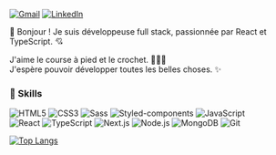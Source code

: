 [![Gmail](https://img.shields.io/badge/jinseosung15@gmail.com-EA4335?style=flat-square&logo=gmail&logoColor=white&link=mailto:jinseosung15@gmail.com)](mailto:jinseosung15@gmail.com)
[![LinkedIn](https://img.shields.io/badge/JinseoSung-0A66C2?style=flat-square&logo=linkedin&logoColor=white&link=https://www.linkedin.com/in/jinseo-sung/)](https://www.linkedin.com/in/jinseo-sung/)

👋 Bonjour ! Je suis développeuse full stack, passionnée par React et TypeScript. 💘

J'aime le course à pied et le crochet. 🏃‍♀️🧶 </br> J'espère pouvoir développer toutes les belles choses. ✨

### 🚀 Skills 
![HTML5](https://img.shields.io/badge/HTML5-E34F26.svg?&style=flat-square&logo=HTML5&logoColor=white)
![CSS3](https://img.shields.io/badge/CSS3-1572B6?style=flat-square&logo=css3&logoColor=white)
![Sass](https://img.shields.io/badge/Sass-CC6699?style=flat-square&logo=sass&logoColor=white)
![Styled-components](https://img.shields.io/badge/styled--components-DB7093?style=flat-square&logo=styled-components&logoColor=white)
![JavaScript](https://img.shields.io/badge/JavaScript-F7DF1E?style=flat-square&logo=javascript&logoColor=black)
</br>
![React](https://img.shields.io/badge/React-61DAFB?style=flat-square&logo=react&logoColor=white)
![TypeScript](https://img.shields.io/badge/TypeScript-007ACC?style=flat-square&logo=typescript&logoColor=white)
![Next.js](https://img.shields.io/badge/next%20js-000000?style=flat-square&logo=nextdotjs&logoColor=white)
![Node.js](https://img.shields.io/badge/Node.js-339933?style=flat-square&logo=node.js&logoColor=white)
![MongoDB](https://img.shields.io/badge/MongoDB-47A248?style=flat-square&logo=mongodb&logoColor=white)
![Git](https://img.shields.io/badge/Git-F05032?style=flat-square&logo=git&logoColor=white)


[![Top Langs](https://github-readme-stats.vercel.app/api/top-langs/?username=jinseosung&layout=compact)](https://github.com/jinseosung/github-readme-stats)
